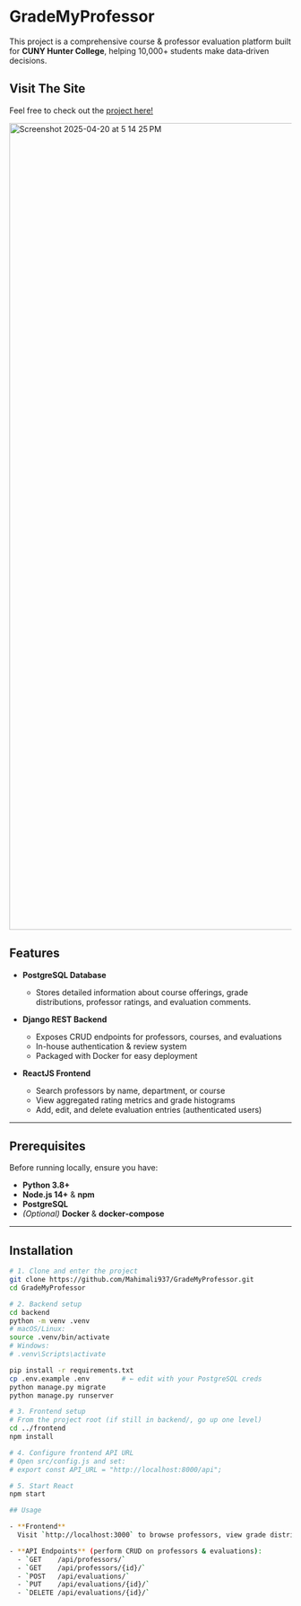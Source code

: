 # GradeMyProfessor

This project is a comprehensive course & professor evaluation platform built for **CUNY Hunter College**, helping 10,000+ students make data‑driven decisions.

## Visit The Site

Feel free to check out the [project here!](https://grademyprofessor.vercel.app/)

<img width="1437" alt="Screenshot 2025-04-20 at 5 14 25 PM" src="https://github.com/user-attachments/assets/43fab214-a4bf-455a-b680-39ca695b3bd5" />

## Features

- **PostgreSQL Database**

  - Stores detailed information about course offerings, grade distributions, professor ratings, and evaluation comments.

- **Django REST Backend**

  - Exposes CRUD endpoints for professors, courses, and evaluations
  - In-house authentication & review system
  - Packaged with Docker for easy deployment

- **ReactJS Frontend**

  - Search professors by name, department, or course
  - View aggregated rating metrics and grade histograms
  - Add, edit, and delete evaluation entries (authenticated users)

---

## Prerequisites

Before running locally, ensure you have:

- **Python 3.8+**
- **Node.js 14+** & **npm**
- **PostgreSQL**
- _(Optional)_ **Docker** & **docker‑compose**

---

## Installation

```bash
# 1. Clone and enter the project
git clone https://github.com/Mahimali937/GradeMyProfessor.git
cd GradeMyProfessor

# 2. Backend setup
cd backend
python -m venv .venv
# macOS/Linux:
source .venv/bin/activate
# Windows:
# .venv\Scripts\activate

pip install -r requirements.txt
cp .env.example .env        # ← edit with your PostgreSQL creds
python manage.py migrate
python manage.py runserver

# 3. Frontend setup
# From the project root (if still in backend/, go up one level)
cd ../frontend
npm install

# 4. Configure frontend API URL
# Open src/config.js and set:
# export const API_URL = "http://localhost:8000/api";

# 5. Start React
npm start

## Usage

- **Frontend**
  Visit `http://localhost:3000` to browse professors, view grade distributions, and submit reviews.

- **API Endpoints** (perform CRUD on professors & evaluations):
  - `GET    /api/professors/`
  - `GET    /api/professors/{id}/`
  - `POST   /api/evaluations/`
  - `PUT    /api/evaluations/{id}/`
  - `DELETE /api/evaluations/{id}/`
```
